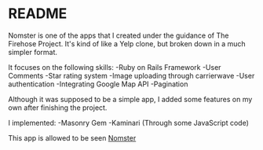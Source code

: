 # README

Nomster is one of the apps that I created under the guidance of The Firehose Project. It's kind of like a Yelp clone, but broken down in a much simpler format.

It focuses on the following skills:
-Ruby on Rails Framework
-User Comments
-Star rating system
-Image uploading through carrierwave
-User authentication
-Integrating Google Map API
-Pagination

Although it was supposed to be a simple app, I added some features on my own after finishing the project.

I implemented:
-Masonry Gem
-Kaminari (Through some JavaScript code)

This app is allowed to be seen [Nomster](https://nomster-chris-hahn.herokuapp.com)